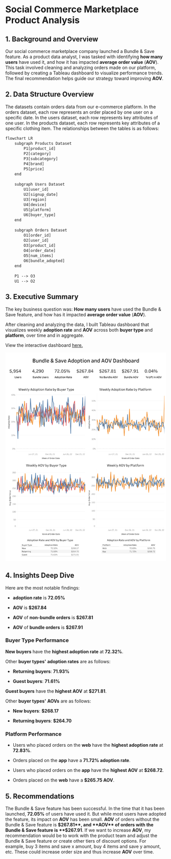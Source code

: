 # Social Commerce Marketplace Product Analysis

## 1. Background and Overview
Our social commerce marketplace company launched a Bundle & Save feature. As a product data analyst, I was tasked with identifying **how many users** have used it, and how it has impacted **average order value** (**AOV**).
This task involved cleaning and analyzing orders made on our platform, followed by creating a Tableau dashboard to visualize performance trends. The final recommendation helps guide our strategy toward improving **AOV**.

## 2. Data Structure Overview
The datasets contain orders data from our e-commerce platform. In the orders dataset, each row represents an order placed by one user on a specific date. In the users dataset, each row represents key attributes of one user. In the products dataset, each row represents key attributes of a specific clothing item. The relationships between the tables is as follows:

```mermaid
flowchart LR
    subgraph Products Dataset
        P1[product_id]
        P2[category]
        P3[subcategory]
        P4[brand]
        P5[price]
    end

    subgraph Users Dataset
        U1[user_id]
        U2[signup_date]
        U3[region]
        U4[device]
        U5[platform]
        U6[buyer_type]
    end

    subgraph Orders Dataset
        O1[order_id]
        O2[user_id]
        O3[product_id]
        O4[order_date]
        O5[num_items]
        O6[bundle_adopted]
    end

    P1 --> O3
    U1 --> O2

```

## 3. Executive Summary
The key business question was:
**How many users** have used the Bundle & Save feature, and how has it impacted **average order value** (**AOV**). 

After cleaning and analyzing the data, I built Tableau dashboard that visualizes weekly **adoption rate** and **AOV** across both **buyer type** and **platform**, over time and in aggregate.

View the interactive dashboard [here.](https://public.tableau.com/app/profile/pablo.vega1512/viz/SocialCommerceMarketplaceProductAnalysis/Dashboard1#1)

![Tableau Dashboard](product_dashboard.png)

## 4. Insights Deep Dive
Here are the most notable findings:

- **adoption rate** is **72.05%**

- **AOV** is **$267.84**

- **AOV** of **non-bundle orders** is **$267.81**

- **AOV** of **bundle orders** is **$267.91**

### **Buyer Type** Performance

**New buyers** have the **highest adoption rate** at **72.32%**.

Other **buyer types'** **adoption rates** are as follows:

- **Returning buyers**: **71.93%**

- **Guest buyers**: **71.61%**

**Guest buyers** have the **highest AOV** at **$271.81**.

Other **buyer types'** **AOVs** are as follows:

- **New buyers**: **$268.17**

- **Returning buyers**: **$264.70**

### **Platform** Performance

- Users who placed orders on the **web** have the **highest adoption rate** at **72.83%**.

- Orders placed on the **app** have a **71.72% adoption rate**.

- Users who placed orders on the **app** have the **highest AOV** at **$268.72**.

- Orders placed on the **web** have a **$265.75 AOV**.

## 5. Recommendations
The Bundle & Save feature has been successful. In the time that it has been launched, **72.05%** of users have used it. But while most users have adopted the feature, its impact on **AOV** has been small. **AOV** of orders without the Bundle & Save feature is **$267.81**, and **AOV** of orders with the Bundle & Save feature is **$267.91**. If we want to increase **AOV**, my recommendation would be to work with the product team and adjust the Bundle & Save feature or create other tiers of discount options. For example, buy 3 items and save x amount, buy 4 items and save y amount, etc. These could increase order size and thus increase **AOV** over time.

